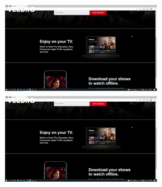  
 <p align="center" width="100%">
     <img src="https://github.com/AbeethaHeshan/NetFlix-Clone/blob/master/netflix-clone/src/assets/Git_REadme/one.gif">
</p>
 
 
 
 ![](https://github.com/AbeethaHeshan/NetFlix-Clone/blob/master/netflix-clone/src/assets/Git_REadme/one.gif)
